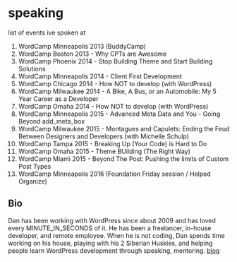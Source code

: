 # speaking
list of events ive spoken at

1. WordCamp Minneapolis 2013 (BuddyCamp)
2. WordCamp Boston 2013 - Why CPTs are Awesome
3. WordCamp Phoenix 2014 - Stop Building Theme and Start Building Solutions
4. WordCamp Minneapolis 2014 - Client First Development
5. WordCamp Chicago 2014 - How NOT to develop (with WordPress)
6. WordCamp Milwaukee 2014 - A Bike, A Bus, or an Automobile: My 5 Year Career as a Developer
7. WordCamp Omaha 2014 - How NOT to develop (with WordPress)
8. WordCamp Minneapolis 2015 - Advanced Meta Data and You - Going Beyond add_meta_box
9. WordCamp Milwaukee 2015 - Montagues and Capulets: Ending the Feud Between Designers and Developers (with Michelle Schulp)
10. WordCamp Tampa 2015 - Breaking Up (Your Code) is Hard to Do
11. WordCamp Omaha 2015 - Theme BUilding (The Right Way)
12. WordCamp Miami 2015 - Beyond The Post: Pushing the limits of Custom Post Types
13. WordCamp Minneapolis 2016 (Foundation Friday session / Helped Organize)

## Bio
Dan has been working with WordPress since about 2009 and has loved every MINUTE_IN_SECONDS of it. He has been a freelancer, in-house developer, and remote employee. When he is not coding, Dan spends time working on his house, playing with his 2 Siberian Huskies, and helping people learn WordPress development through speaking, mentoring. <a href="http://addactiondan.me">blog</a>
